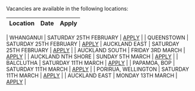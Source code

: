 Vacancies are available in the following locations:

| Location | Date | Apply |
|---|---|---|

| WHANGANUI | SATURDAY 25TH FEBRUARY | [APPLY](mailto:tfaala@rgis.co.nz?subject=WHANGANUI%20-%20SATURDAY%2025TH%20FEBRUARY) |
| QUEENSTOWN | SATURDAY 25TH FEBRUARY | [APPLY](mailto:tfaala@rgis.co.nz?subject=QUEENSTOWN%20%20-%20SATURDAY%2025TH%20FEBRUARY) |
 AUCKLAND EAST | SATURDAY 25TH FEBRUARY | [APPLY](mailto:tfaala@rgis.co.nz?subject=ORMISTON%20%20-%20SATURDAY%2025TH%20FEBRUARY) |
| AUCKLAND SOUTH | FRIDAY 3RD MARCH | [APPLY](mailto:tfaala@rgis.co.nz?subject=TAKANINI%20-%20FRIDAY%203RD%20MARCH) |
| AUCKLAND NTH SHORE | SUNDAY 5TH MARCH | [APPLY](mailto:tfaala@rgis.co.nz?subject=MILFORD%20NTHSHORE%20-%20SUNDAY%205TH%20MARCH) |
| BALCLUTHA | SATURDAY 11TH MARCH | [APPLY](mailto:tfaala@rgis.co.nz?subject=BALCLUTHA%20-%20SATURDAY%2011TH%20MARCH) |
| PAPAMOA, BOP | SATURDAY 11TH MARCH | [APPLY](mailto:tfaala@rgis.co.nz?subject=PAPAMOA%20-%20SATURDAY%2011TH%20MARCH) |
| PORIRUA, WELLINGTON | SATURDAY 11TH MARCH | [APPLY](mailto:tfaala@rgis.co.nz?subject=PORIRUA%20-%20SATURDAY%2011TH%20MARCH) |
| AUCKLAND EAST | MONDAY 13TH MARCH | [APPLY](mailto:tfaala@rgis.co.nz?subject=BOTANY%20-%20MONDAY%2013TH%20MARCH) |
